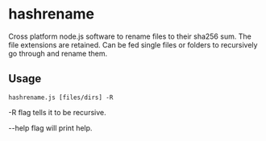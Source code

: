 # hashrename
Cross platform node.js software to rename files to their sha256 sum. The file extensions are retained. Can be fed single files or folders to recursively go through and rename them.

## Usage
```hashrename.js [files/dirs] -R```

-R flag tells it to be recursive.

--help flag will print help.
